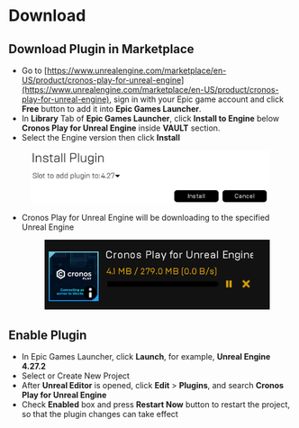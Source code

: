 # Download

## Download Plugin in Marketplace

* Go to [https://www.unrealengine.com/marketplace/en-US/product/cronos-play-for-unreal-engine](https://www.unrealengine.com/marketplace/en-US/product/cronos-play-for-unreal-engine), sign in with your Epic game account and click **Free** button to add it into **Epic Games Launcher**.
* In **Library** Tab of **Epic Games Launcher**, click **Install to Engine** below **Cronos Play for Unreal Engine** inside **VAULT** section.
* Select the Engine version then click **Install**

<figure><img src="../../.gitbook/assets/image (8).png" alt=""><figcaption></figcaption></figure>

*   Cronos Play for Unreal Engine will be downloading to the specified Unreal Engine

    <figure><img src="../../.gitbook/assets/image (15) (1).png" alt=""><figcaption></figcaption></figure>

## Enable Plugin

* In Epic Games Launcher, click **Launch**, for example, **Unreal Engine 4.27.2**
* Select or Create New Project
* After **Unreal Editor** is opened, click **Edit** > **Plugins**, and search **Cronos Play for Unreal Engine**
* Check **Enabled** box and press **Restart Now** button to restart the project, so that the plugin changes can take effect

